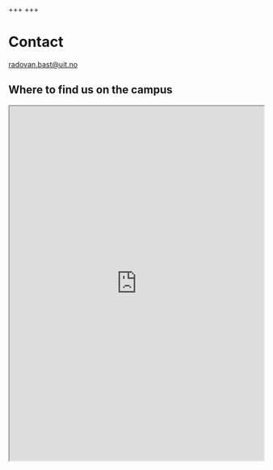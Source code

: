 +++
+++

# Contact

<a href="mailto:radovan.bast@uit.no" uk-icon="icon: mail">radovan.bast@uit.no</a>


## Where to find us on the campus

<iframe src="https://use.mazemap.com/#v=1&zlevel=2&center=18.972416,69.683575&zoom=17.9&campusid=5&sharepoitype=poi&sharepoi=174439"
        width="100%" height="700px">
</iframe>
